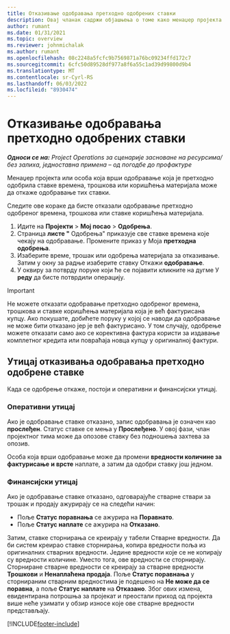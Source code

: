```yaml
---
title: Отказивање одобравања претходно одобрених ставки
description: Овај чланак садржи објашњења о томе како менаџер пројекта може да откаже одобравање претходно одобрених ставки времена, трошкова или коришћења материјала.
author: rumant
ms.date: 01/31/2021
ms.topic: overview
ms.reviewer: johnmichalak
ms.author: rumant
ms.openlocfilehash: 08c2248a5fcfc9b7569871a76bc09234ffd172c7
ms.sourcegitcommit: 6cfc50d89528df977a8f6a55c1ad39d99800d9b4
ms.translationtype: MT
ms.contentlocale: sr-Cyrl-RS
ms.lasthandoff: 06/03/2022
ms.locfileid: "8930474"
---
```

# <a name="cancel-the-approval-of-previously-approved-entries"></a>Отказивање одобравања претходно одобрених ставки

_**Односи се на:** Project Operations за сценарије засноване на ресурсима/без залиха, једноставна примена – од погодбе до профактуре_

Менаџер пројекта или особа која врши одобравање која је претходно одобрила ставке времена, трошкова или коришћења материјала може да откаже одобравање тих ставки. 

Следите ове кораке да бисте отказали одобравање претходно одобреног времена, трошкова или ставке коришћења материјала.

1. Идите на **Пројекти** \> **Мој посао** \> **Одобрења**.
2. Страница **листе "** Одобрења" приказује све ставке времена које чекају на одобравање. Промените приказ у Моја **претходна одобрења**.
3. Изаберите време, трошак или одобрења материјала за отказивање. Затим у окну за радње изаберите ставку Откажи **одобравање**.
4. У оквиру за потврду поруке који ће се појавити кликните на дугме У **реду** да бисте потврдили операцију.

> [!IMPORTANT]
> Не можете отказати одобравање претходно одобреног времена, трошкова и ставке коришћења материјала која је већ фактурисана купцу. Ако покушате, добићете поруку у којој се наводи да одобравање не може бити отказано јер је већ фактурисано. У том случају, одобрење можете отказати само ако се корективна фактура користи за издавање комплетног кредита или повраћаја новца купцу у оригиналној фактури.

## <a name="impact-of-canceling-the-approval-of-a-previously-approved-entry"></a>Утицај отказивања одобравања претходно одобрене ставке

Када се одобрење откаже, постоји и оперативни и финансијски утицај.

### <a name="operational-impact"></a>Оперативни утицај

Ако је одобравање ставке отказано, запис одобравања је означен као **прослеђен**. Статус ставке се мења у **Прослеђено**. У овој фази, члан пројектног тима може да опозове ставку без подношења захтева за опозив.

Особа која врши одобравање може да промени **вредности количине за фактурисање** **и врсте** наплате, а затим да одобри ставку још једном.

### <a name="financial-impact"></a>Финансијски утицај

Ако је одобравање ставке отказано, одговарајуће стварне ствари за трошак и продају ажурирају се на следећи начин:

- Поље **Статус поравнања** се ажурира на **Поравнато**.
- Поље **Статус наплате** се ажурира на **Отказано**.

Затим, ставке сторнирања се креирају у табели Стварне вредности. Да би систем креирао ставке сторнирања, копира вредности поља из оригиналних стварних вредности. Једине вредности које се не копирају су вредности количине. Уместо тога, ове вредности се сторнирају. Сторниране стварне вредности се креирају за стварне вредности **Трошкови** и **Ненаплаћена продаја**. Поље **Статус поравнања** у сторнираним стварним вредностима је подешено на **Не може да се поравна**, а поље **Статус наплате** на **Отказано**. Због ових измена, евидентирана потрошња за пројекат и преостали приход од пројекта више неће узимати у обзир износе које ове стварне вредности представљају.

[!INCLUDE[footer-include](../includes/footer-banner.md)]
